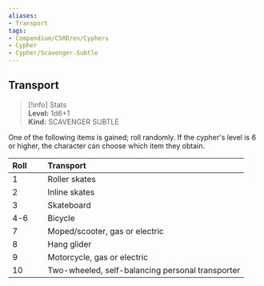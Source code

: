 ```yaml
---
aliases:
- Transport
tags:
- Compendium/CSRD/en/Cyphers
- Cypher
- Cypher/Scavenger-Subtle
---
```


  
## Transport  
>[!info] Stats  
> **Level:** 1d6+1  
> **Kind:** SCAVENGER SUBTLE
  
One of the following items is gained; roll randomly. If the cypher's level is 6 or higher, the character can choose which item they obtain.  

|  Roll &nbsp; &nbsp; &nbsp; | Transport  |  
| ------------- | :----------- |  
| 1 | Roller skates |  
| 2 | Inline skates |  
| 3 | Skateboard |  
| 4-6 | Bicycle |  
| 7 | Moped/scooter, gas or electric |  
| 8 | Hang glider |  
| 9 | Motorcycle, gas or electric |  
| 10 | Two-wheeled, self-balancing personal transporter |